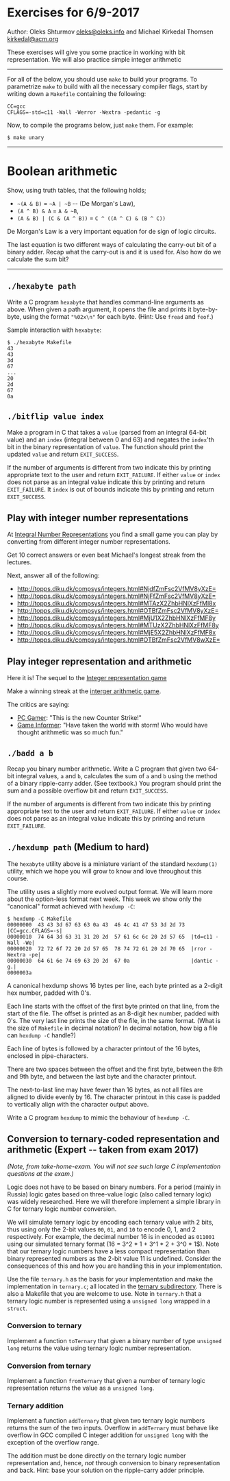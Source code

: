 # Exercises for 6/9-2017

Author: Oleks Shturmov <oleks@oleks.info> and Michael Kirkedal Thomsen <kirkedal@acm.org>

These exercises will give you some practice in working with bit representation. We will also practice simple integer arithmetic

---

For all of the below, you should use `make` to build your programs. To
parametrize `make` to build with all the necessary compiler flags, start by
writing down a `Makefile` containing the following:

```
CC=gcc
CFLAGS=-std=c11 -Wall -Werror -Wextra -pedantic -g
```

Now, to compile the programs below, just `make` them. For example:

```
$ make unary
```

---

# Boolean arithmetic

Show, using truth tables, that the following holds;

  * `~(A & B)` = `~A | ~B`  -- (De Morgan's Law),
  * `(A ^ B) & A` = `A & ~B`,
  * `(A & B) | (C & (A ^ B))` = `C ^ ((A ^ C) & (B ^ C))`

De Morgan's Law is a very important equation for de sign of logic circuits.

The last equation is two different ways of calculating the carry-out bit of a binary adder. Recap what the carry-out is and it is used for. Also how do we calculate the sum bit?

---

## `./hexabyte path`

Write a C program `hexabyte` that handles command-line arguments as above. When
given a path argument, it opens the file and prints it byte-by-byte, using the
format `"%02x\n"` for each byte. (Hint: Use `fread` and `feof`.)

Sample interaction with `hexabyte`:

```
$ ./hexabyte Makefile
43
43
3d
67
...
20
2d
67
0a
```

## `./bitflip value index`
Make a program in C that takes a `value` (parsed from an integral 64-bit value) and an `index` (integral between 0 and 63) and negates the `index`'th bit in the binary representation of `value`. The function should print the updated `value` and return `EXIT_SUCCESS`.

If the number of arguments is different from two indicate this by printing appropriate text to the user and return `EXIT_FAILURE`. If either `value` or `index` does not parse as an integral value indicate this by printing and return `EXIT_FAILURE`. It `index` is out of bounds indicate this by printing and return `EXIT_SUCCESS`.

## Play with integer number representations

At [Integral Number Representations](http://topps.diku.dk/compsys/integers.html)
you find a small game you can play by converting from different integer number
representations.

Get 10 correct answers or even beat Michael's longest streak from the lectures.

Next, answer all of the following:

* http://topps.diku.dk/compsys/integers.html#NjdfZmFsc2VfMV8yXzE=
* http://topps.diku.dk/compsys/integers.html#NjFfZmFsc2VfMV8yXzE=
* http://topps.diku.dk/compsys/integers.html#MTAzX2ZhbHNlXzFfMl8x
* http://topps.diku.dk/compsys/integers.html#OTBfZmFsc2VfMV8yXzE=
* http://topps.diku.dk/compsys/integers.html#MjU1X2ZhbHNlXzFfMF8y
* http://topps.diku.dk/compsys/integers.html#MTUzX2ZhbHNlXzFfMF8y
* http://topps.diku.dk/compsys/integers.html#MjE5X2ZhbHNlXzFfMF8x
* http://topps.diku.dk/compsys/integers.html#OTBfZmFsc2VfMV8wXzE=

## Play integer representation and arithmetic
Here it is! The sequel to the [Integer representation game](http://topps.diku.dk/compsys/integers.html)

Make a winning streak at the [interger arithmetic game](http://topps.diku.dk/compsys/integer-arithmetic.html).

The critics are saying:
* [PC Gamer](http://www.pcgamer.com/): "This is the new Counter Strike!"
* [Game Informer](http://www.gameinformer.com/): "Have taken the world with storm! Who would have thought arithmetic was so much fun."

## `./badd a b`
Recap you binary number arithmetic. Write a C program that given two 64-bit integral values, `a` and `b`, calculates the sum of `a` and `b` using the method of a binary ripple-carry adder. (See textbook.)
You program should print the sum and a possible overflow bit and return `EXIT_SUCCESS`.

If the number of arguments is different from two indicate this by printing appropriate text to the user and return `EXIT_FAILURE`. If either `value` or `index` does not parse as an integral value indicate this by printing and return `EXIT_FAILURE`.

## `./hexdump path` (Medium to hard)

The `hexabyte` utility above is a miniature variant of the standard
`hexdump(1)` utility, which we hope you will grow to know and love throughout
this course.

The utility uses a slightly more evolved output format. We will learn more
about the option-less format next week. This week we show only the "canonical"
format achieved with `hexdump -C`:

```
$ hexdump -C Makefile 
00000000  43 43 3d 67 63 63 0a 43  46 4c 41 47 53 3d 2d 73  |CC=gcc.CFLAGS=-s|
00000010  74 64 3d 63 31 31 20 2d  57 61 6c 6c 20 2d 57 65  |td=c11 -Wall -We|
00000020  72 72 6f 72 20 2d 57 65  78 74 72 61 20 2d 70 65  |rror -Wextra -pe|
00000030  64 61 6e 74 69 63 20 2d  67 0a                    |dantic -g.|
0000003a
```

A canonical hexdump shows 16 bytes per line, each byte printed as a 2-digit hex
number, padded with 0's.

Each line starts with the offset of the first byte printed on that line, from
the start of the file. The offset is printed as an 8-digit hex number, padded
with 0's. The very last line prints the size of the file, in the same format.
(What is the size of `Makefile` in decimal notation? In decimal notation, how
big a file can `hexdump -C` handle?)

Each line of bytes is followed by a character printout of the 16 bytes,
enclosed in pipe-characters.

There are two spaces between the offset and the first byte, between the 8th and
9th byte, and between the last byte and the character printout.

The next-to-last line may have fewer than 16 bytes, as not all files are
aligned to divide evenly by 16. The character printout in this case is padded
to vertically align with the character output above.

Write a C program `hexdump` to mimic the behaviour of `hexdump -C`.


## Conversion to ternary-coded representation and arithmetic (Expert -- taken from exam 2017)
*(Note, from take-home-exam. You will not see such large C implementation questions at the exam.)*

Logic does not have to be based on binary numbers. For a period (mainly in Russia) logic gates based on three-value logic (also called ternary logic) was widely researched. Here we will therefore implement a simple library in C for ternary logic number conversion.

We will simulate ternary logic by encoding each ternary value with 2 bits, thus using only the 2-bit values `00`, `01`, and `10` to encode 0, 1, and 2 respectively.
For example, the decimal number 16 is in encoded as `011001` using our simulated ternary format (16 = 3^2 * 1 + 3^1 * 2 + 3^0 * 1$).
Note that our ternary logic numbers have a less compact representation than binary represented numbers as the $2$-bit value $11$ is undefined. Consider the consequences of this and how you are handling this in your implementation.

Use the file `ternary.h` as the basis for your implementation and make the implementation in `ternary.c`; all located in the [ternary subdirectory](ternary/). There is also a Makefile that you are welcome to use. Note in `ternary.h` that a ternary logic number is represented using a `unsigned long` wrapped in a `struct`.

### Conversion to ternary
Implement a function `toTernary` that given a binary number of type `unsigned long` returns the value using ternary logic number representation.

### Conversion from ternary
Implement a function `fromTernary` that given a number of ternary logic representation returns the value as a `unsigned long`.

### Ternary addition
Implement a function `addTernary` that given two ternary logic numbers returns the sum of the two inputs. Overflow in `addTernary` must behave like overflow in GCC compiled C integer addition for `unsigned long` with the exception of the overflow range.

The addition must be done directly on the ternary logic number representation and, hence, _not_ through conversion to binary representation and back. Hint: base your solution on the ripple-carry adder principle.

